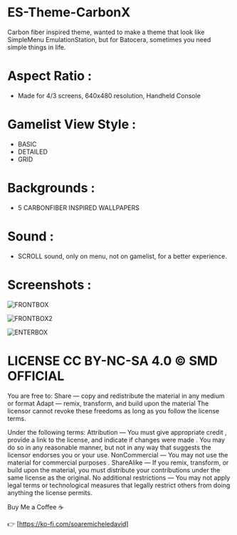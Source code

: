 # ES-Theme-CarbonX
Carbon fiber inspired theme, wanted to make a theme that look like SimpleMenu EmulationStation, but for Batocera, sometimes you need simple things in life.
# Aspect Ratio :
- Made for 4/3 screens, 640x480 resolution,  Handheld Console
  
# Gamelist View Style :
- BASIC
- DETAILED
- GRID
  
# Backgrounds :
- 5 CARBONFIBER INSPIRED WALLPAPERS

# Sound :
- SCROLL sound, only on menu, not on gamelist, for a better experience.

# Screenshots :

![FRONTBOX](https://github.com/soaremicheledavid/ES-Theme-CarbonX/assets/157101299/81ff0965-7b19-4f46-9359-5cb6370cbd96)

![FRONTBOX2](https://github.com/soaremicheledavid/ES-Theme-CarbonX/assets/157101299/e95788dd-ade0-4a15-a9be-23fbe6ed9a8d)

![ENTERBOX](https://github.com/soaremicheledavid/ES-Theme-CarbonX/assets/157101299/c916f3f4-e99a-47b0-a77f-b8009184e517)


# LICENSE CC BY-NC-SA 4.0 © SMD OFFICIAL

You are free to:
Share — copy and redistribute the material in any medium or format
Adapt — remix, transform, and build upon the material
The licensor cannot revoke these freedoms as long as you follow the license terms.

Under the following terms:
Attribution — You must give appropriate credit , provide a link to the license, and indicate if changes were made . You may do so in any reasonable manner, but not in any way that suggests the licensor endorses you or your use.
NonCommercial — You may not use the material for commercial purposes .
ShareAlike — If you remix, transform, or build upon the material, you must distribute your contributions under the same license as the original.
No additional restrictions — You may not apply legal terms or technological measures that legally restrict others from doing anything the license permits.

Buy Me a Coffee ☕

👉 [https://ko-fi.com/soaremicheledavid] 
